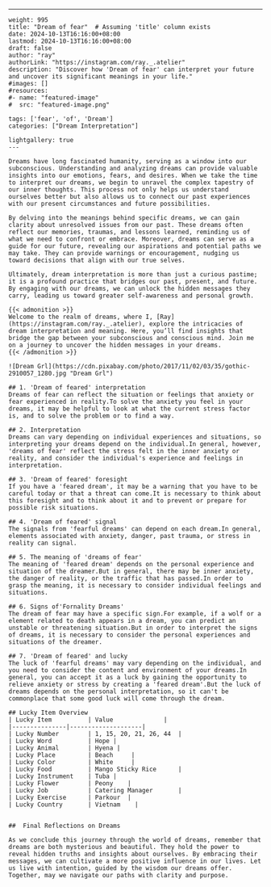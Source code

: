 ---
    weight: 995
    title: "Dream of fear"  # Assuming 'title' column exists
    date: 2024-10-13T16:16:00+08:00
    lastmod: 2024-10-13T16:16:00+08:00
    draft: false
    author: "ray"
    authorLink: "https://instagram.com/ray._.atelier"
    description: "Discover how 'Dream of fear' can interpret your future and uncover its significant meanings in your life."
    #images: []
    #resources:
    #- name: "featured-image"
    #  src: "featured-image.png"
    
    tags: ['fear', 'of', 'Dream']
    categories: ["Dream Interpretation"]
    
    lightgallery: true
    ---
    
    Dreams have long fascinated humanity, serving as a window into our subconscious. Understanding and analyzing dreams can provide valuable insights into our emotions, fears, and desires. When we take the time to interpret our dreams, we begin to unravel the complex tapestry of our inner thoughts. This process not only helps us understand ourselves better but also allows us to connect our past experiences with our present circumstances and future possibilities.
    
    By delving into the meanings behind specific dreams, we can gain clarity about unresolved issues from our past. These dreams often reflect our memories, traumas, and lessons learned, reminding us of what we need to confront or embrace. Moreover, dreams can serve as a guide for our future, revealing our aspirations and potential paths we may take. They can provide warnings or encouragement, nudging us toward decisions that align with our true selves.
    
    Ultimately, dream interpretation is more than just a curious pastime; it is a profound practice that bridges our past, present, and future. By engaging with our dreams, we can unlock the hidden messages they carry, leading us toward greater self-awareness and personal growth.
    
    {{< admonition >}}
    Welcome to the realm of dreams, where I, [Ray](https://instagram.com/ray._.atelier), explore the intricacies of dream interpretation and meaning. Here, you’ll find insights that bridge the gap between your subconscious and conscious mind. Join me on a journey to uncover the hidden messages in your dreams.
    {{< /admonition >}}
    
    ![Dream Grl](https://cdn.pixabay.com/photo/2017/11/02/03/35/gothic-2910057_1280.jpg "Dream Grl")
    
    ## 1. 'Dream of feared' interpretation
    Dreams of fear can reflect the situation or feelings that anxiety or fear experienced in reality.To solve the anxiety you feel in your dreams, it may be helpful to look at what the current stress factor is, and to solve the problem or to find a way.
    
    ## 2. Interpretation
    Dreams can vary depending on individual experiences and situations, so interpreting your dreams depend on the individual.In general, however, 'dreams of fear' reflect the stress felt in the inner anxiety or reality, and consider the individual's experience and feelings in interpretation.
    
    ## 3. 'Dream of feared' foresight
    If you have a 'feared dream', it may be a warning that you have to be careful today or that a threat can come.It is necessary to think about this foresight and to think about it and to prevent or prepare for possible risk situations.
    
    ## 4. 'Dream of feared' signal
    The signals from 'fearful dreams' can depend on each dream.In general, elements associated with anxiety, danger, past trauma, or stress in reality can signal.
    
    ## 5. The meaning of 'dreams of fear'
    The meaning of 'feared dream' depends on the personal experience and situation of the dreamer.But in general, there may be inner anxiety, the danger of reality, or the traffic that has passed.In order to grasp the meaning, it is necessary to consider individual feelings and situations.
    
    ## 6. Signs of'Fornality Dreams'
    The dream of fear may have a specific sign.For example, if a wolf or a element related to death appears in a dream, you can predict an unstable or threatening situation.But in order to interpret the signs of dreams, it is necessary to consider the personal experiences and situations of the dreamer.
    
    ## 7. 'Dream of feared' and lucky
    The luck of 'fearful dreams' may vary depending on the individual, and you need to consider the content and environment of your dreams.In general, you can accept it as a luck by gaining the opportunity to relieve anxiety or stress by creating a 'feared dream'.But the luck of dreams depends on the personal interpretation, so it can't be commonplace that some good luck will come through the dream.
    
    ## Lucky Item Overview
    | Lucky Item          | Value              |
    |---------------|--------------------|
    | Lucky Number        | 1, 15, 20, 21, 26, 44  |
    | Lucky Word          | Hope |
    | Lucky Animal        | Hyena |
    | Lucky Place         | Beach     |
    | Lucky Color         | White     |
    | Lucky Food          | Mango Sticky Rice      |
    | Lucky Instrument    | Tuba |
    | Lucky Flower        | Peony    |
    | Lucky Job           | Catering Manager       |
    | Lucky Exercise      | Parkour  |
    | Lucky Country       | Vietnam    |
    
    
    ##  Final Reflections on Dreams
    
    As we conclude this journey through the world of dreams, remember that dreams are both mysterious and beautiful. They hold the power to reveal hidden truths and insights about ourselves. By embracing their messages, we can cultivate a more positive influence in our lives. Let us live with intention, guided by the wisdom our dreams offer. Together, may we navigate our paths with clarity and purpose.
    